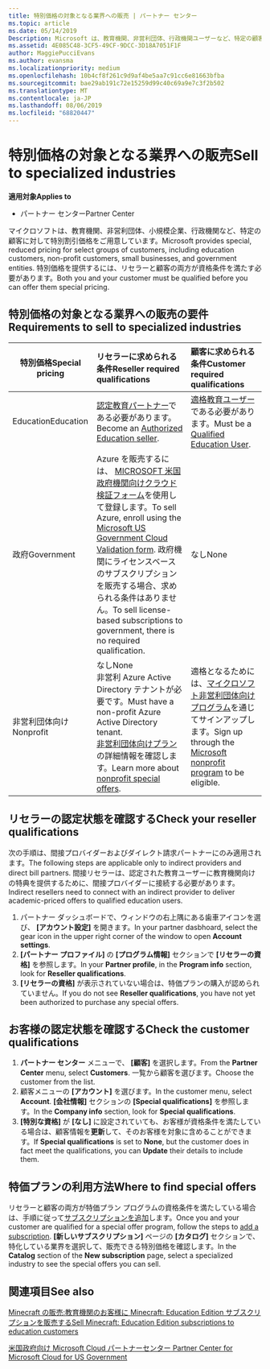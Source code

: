 ```yaml
---
title: 特別価格の対象となる業界への販売 | パートナー センター
ms.topic: article
ms.date: 05/14/2019
Description: Microsoft は、教育機関、非営利団体、行政機関ユーザーなど、特定の顧客に対して特別割引価格をご用意しています。
ms.assetid: 4E085C48-3CF5-49CF-9DCC-3D18A7051F1F
author: MaggiePucciEvans
ms.author: evansma
ms.localizationpriority: medium
ms.openlocfilehash: 10b4cf8f261c9d9af4be5aa7c91cc6e81663bfba
ms.sourcegitcommit: bae29ab191c72e15259d99c40c69a9e7c3f2b502
ms.translationtype: MT
ms.contentlocale: ja-JP
ms.lasthandoff: 08/06/2019
ms.locfileid: "68820447"
---
```

# <a name="sell-to-specialized-industries"></a><span data-ttu-id="0d844-103">特別価格の対象となる業界への販売</span><span class="sxs-lookup"><span data-stu-id="0d844-103">Sell to specialized industries</span></span>

<span data-ttu-id="0d844-104">**適用対象**</span><span class="sxs-lookup"><span data-stu-id="0d844-104">**Applies to**</span></span>

-  <span data-ttu-id="0d844-105">パートナー センター</span><span class="sxs-lookup"><span data-stu-id="0d844-105">Partner Center</span></span>

<span data-ttu-id="0d844-106">マイクロソフトは、教育機関、非営利団体、小規模企業、行政機関など、特定の顧客に対して特別割引価格をご用意しています。</span><span class="sxs-lookup"><span data-stu-id="0d844-106">Microsoft provides special, reduced pricing for select groups of customers, including education customers, non-profit customers, small businesses, and government entities.</span></span> <span data-ttu-id="0d844-107">特別価格を提供するには、リセラーと顧客の両方が資格条件を満たす必要があります。</span><span class="sxs-lookup"><span data-stu-id="0d844-107">Both you and your customer must be qualified before you can offer them special pricing.</span></span> 

## <a name="requirements-to-sell-to-specialized-industries"></a><span data-ttu-id="0d844-108">特別価格の対象となる業界への販売の要件</span><span class="sxs-lookup"><span data-stu-id="0d844-108">Requirements to sell to specialized industries</span></span>

|<span data-ttu-id="0d844-109">**特別価格**</span><span class="sxs-lookup"><span data-stu-id="0d844-109">**Special pricing**</span></span>   |<span data-ttu-id="0d844-110">**リセラーに求められる条件**</span><span class="sxs-lookup"><span data-stu-id="0d844-110">**Reseller required qualifications**</span></span>   |<span data-ttu-id="0d844-111">**顧客に求められる条件**</span><span class="sxs-lookup"><span data-stu-id="0d844-111">**Customer required qualifications**</span></span>   |
|----------------------------|:---------------------------------|:------------------------------------------|
|<span data-ttu-id="0d844-112">Education</span><span class="sxs-lookup"><span data-stu-id="0d844-112">Education</span></span>   |<span data-ttu-id="0d844-113">[認定教育パートナー](https://www.mepn.com)である必要があります。</span><span class="sxs-lookup"><span data-stu-id="0d844-113">Become an [Authorized Education seller](https://www.mepn.com).</span></span>   | <span data-ttu-id="0d844-114">[適格教育ユーザー](https://www.microsoftvolumelicensing.com/DocumentSearch.aspx?Mode=3&DocumentTypeId=7)である必要があります。</span><span class="sxs-lookup"><span data-stu-id="0d844-114">Must be a [Qualified Education User](https://www.microsoftvolumelicensing.com/DocumentSearch.aspx?Mode=3&DocumentTypeId=7).</span></span>   |
|<span data-ttu-id="0d844-115">政府</span><span class="sxs-lookup"><span data-stu-id="0d844-115">Government</span></span>   |<span data-ttu-id="0d844-116">Azure を販売するには、 [MICROSOFT 米国政府機関向けクラウド検証フォーム](https://azuregov.microsoft.com/csp)を使用して登録します。</span><span class="sxs-lookup"><span data-stu-id="0d844-116">To sell Azure, enroll using the [Microsoft US Government Cloud Validation form](https://azuregov.microsoft.com/csp).</span></span> <span data-ttu-id="0d844-117">政府機関にライセンスベースのサブスクリプションを販売する場合、求められる条件はありません。</span><span class="sxs-lookup"><span data-stu-id="0d844-117">To sell license-based subscriptions to government, there is no required qualification.</span></span>|   <span data-ttu-id="0d844-118">なし</span><span class="sxs-lookup"><span data-stu-id="0d844-118">None</span></span>|
|<span data-ttu-id="0d844-119">非営利団体向け</span><span class="sxs-lookup"><span data-stu-id="0d844-119">Nonprofit</span></span>  |<span data-ttu-id="0d844-120">なし</span><span class="sxs-lookup"><span data-stu-id="0d844-120">None</span></span><br><span data-ttu-id="0d844-121">非営利 Azure Active Directory テナントが必要です。</span><span class="sxs-lookup"><span data-stu-id="0d844-121">Must have a non-profit Azure Active Directory tenant.</span></span><br><span data-ttu-id="0d844-122">[非営利団体向けプラン](https://assetsprod.microsoft.com/mpn/nonprofit-skus-in-csp-faq.pdf)の詳細情報を確認します。</span><span class="sxs-lookup"><span data-stu-id="0d844-122">Learn more about [nonprofit special offers](https://assetsprod.microsoft.com/mpn/nonprofit-skus-in-csp-faq.pdf).</span></span>   |<span data-ttu-id="0d844-123">適格となるためには、[マイクロソフト非営利団体向けプログラム](https://nonprofit.microsoft.com/#/register)を通じてサインアップします。</span><span class="sxs-lookup"><span data-stu-id="0d844-123">Sign up through the [Microsoft nonprofit program](https://nonprofit.microsoft.com/#/register) to be eligible.</span></span>   |


## <a name="check-your-reseller-qualifications"></a><span data-ttu-id="0d844-124">リセラーの認定状態を確認する</span><span class="sxs-lookup"><span data-stu-id="0d844-124">Check your reseller qualifications</span></span>

<span data-ttu-id="0d844-125">次の手順は、間接プロバイダーおよびダイレクト請求パートナーにのみ適用されます。</span><span class="sxs-lookup"><span data-stu-id="0d844-125">The following steps are applicable only to indirect providers and direct bill partners.</span></span> <span data-ttu-id="0d844-126">間接リセラーは、認定された教育ユーザーに教育機関向けの特典を提供するために、間接プロバイダーに接続する必要があります。</span><span class="sxs-lookup"><span data-stu-id="0d844-126">Indirect resellers need to connect with an indirect provider to deliver academic-priced offers to qualified education users.</span></span> 

1.  <span data-ttu-id="0d844-127">パートナー ダッシュボードで、ウィンドウの右上隅にある歯車アイコンを選び、 **[アカウント設定]** を開きます。</span><span class="sxs-lookup"><span data-stu-id="0d844-127">In your partner dasbhoard, select the gear icon in the upper right corner of the window to open **Account settings**.</span></span>
2.  <span data-ttu-id="0d844-128">**[パートナー プロファイル]** の **[プログラム情報]** セクションで **[リセラーの資格]** を参照します。</span><span class="sxs-lookup"><span data-stu-id="0d844-128">In your **Partner profile**, in the **Program info** section, look for **Reseller qualifications**.</span></span>
3.  <span data-ttu-id="0d844-129">**[リセラーの資格]** が表示されていない場合は、特価プランの購入が認められていません。</span><span class="sxs-lookup"><span data-stu-id="0d844-129">If you do not see **Reseller qualifications**, you have not yet been authorized to purchase any special offers.</span></span>

## <a name="check-the-customer-qualifications"></a><span data-ttu-id="0d844-130">お客様の認定状態を確認する</span><span class="sxs-lookup"><span data-stu-id="0d844-130">Check the customer qualifications</span></span>

1.  <span data-ttu-id="0d844-131">**パートナー センター** メニューで、 **[顧客]** を選択します。</span><span class="sxs-lookup"><span data-stu-id="0d844-131">From the **Partner Center** menu, select **Customers**.</span></span> <span data-ttu-id="0d844-132">一覧から顧客を選びます。</span><span class="sxs-lookup"><span data-stu-id="0d844-132">Choose the customer from the list.</span></span>
2.  <span data-ttu-id="0d844-133">顧客メニューの **[アカウント]** を選びます。</span><span class="sxs-lookup"><span data-stu-id="0d844-133">In the customer menu, select **Account**.</span></span> <span data-ttu-id="0d844-134">**[会社情報]** セクションの **[Special qualifications]** を参照します。</span><span class="sxs-lookup"><span data-stu-id="0d844-134">In the **Company info** section, look for **Special qualifications**.</span></span>
3.  <span data-ttu-id="0d844-135">**[特別な資格]** が **[なし]** に設定されていても、お客様が資格条件を満たしている場合は、顧客情報を**更新**して、そのお客様を対象に含めることができます。</span><span class="sxs-lookup"><span data-stu-id="0d844-135">If **Special qualifications** is set to **None**, but the customer does in fact meet the qualifications, you can **Update** their details to include them.</span></span>

## <a name="where-to-find-special-offers"></a><span data-ttu-id="0d844-136">特価プランの利用方法</span><span class="sxs-lookup"><span data-stu-id="0d844-136">Where to find special offers</span></span>

<span data-ttu-id="0d844-137">リセラーと顧客の両方が特価プラン プログラムの資格条件を満たしている場合は、手順に従って[サブスクリプションを追加](create-a-new-subscription.md)します。</span><span class="sxs-lookup"><span data-stu-id="0d844-137">Once you and your customer are qualified for a special offer program, follow the steps to [add a subscription](create-a-new-subscription.md).</span></span> <span data-ttu-id="0d844-138">**[新しいサブスクリプション]** ページの **[カタログ]** セクションで、特化している業界を選択して、販売できる特別価格を確認します。</span><span class="sxs-lookup"><span data-stu-id="0d844-138">In the **Catalog** section of the **New subscription** page, select a specialized industry to see the special offers you can sell.</span></span>

## <a name="see-also"></a><span data-ttu-id="0d844-139">関連項目</span><span class="sxs-lookup"><span data-stu-id="0d844-139">See also</span></span>

[<span data-ttu-id="0d844-140">Minecraft の販売:教育機関のお客様に Minecraft: Education Edition サブスクリプションを販売する</span><span class="sxs-lookup"><span data-stu-id="0d844-140">Sell Minecraft: Education Edition subscriptions to education customers</span></span>](minecraft-subscriptions.md)

[<span data-ttu-id="0d844-141">米国政府向け Microsoft Cloud パートナーセンター</span><span class="sxs-lookup"><span data-stu-id="0d844-141"> Partner Center for Microsoft Cloud for US Government</span></span>](partner-center-for-microsoft-us-govt-cloud.md)


 

 

 



